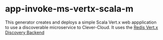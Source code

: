 # app-invoke-ms-vertx-scala-m

This generator creates and deploys a simple Scala Vert.x web appplication to use a discoverable microservice to Clever-Cloud.
It uses the [Redis Vert.x Discovery Backend](http://vertx.io/docs/vertx-service-discovery-backend-redis/java/)
